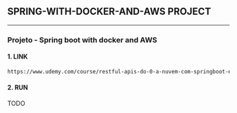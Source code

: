 ## SPRING-WITH-DOCKER-AND-AWS PROJECT
-----------------------------------------------------------

### Projeto - Spring boot with docker and AWS

#### 1. LINK
```sh
https://www.udemy.com/course/restful-apis-do-0-a-nuvem-com-springboot-e-docker/learn/lecture/14262754?start=15#overview
```

#### 2. RUN 
TODO
